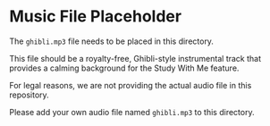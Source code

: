 # Music File Placeholder

The `ghibli.mp3` file needs to be placed in this directory.

This file should be a royalty-free, Ghibli-style instrumental track that provides a calming background for the Study With Me feature.

For legal reasons, we are not providing the actual audio file in this repository.

Please add your own audio file named `ghibli.mp3` to this directory.